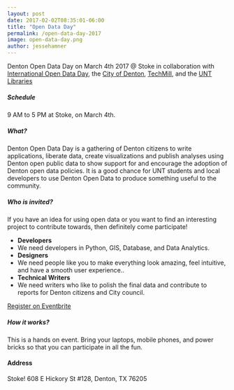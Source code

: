 ```yaml
---
layout: post
date: 2017-02-02T08:35:01-06:00
title: "Open Data Day"
permalink: /open-data-day-2017
image: open-data-day.png
author: jessehamner
---
```

Denton Open Data Day on March 4th 2017 @ Stoke in collaboration with [International Open Data Day](http://opendataday.org/), the [City of Denton](https://www.cityofdenton.com/), [TechMill](https://techmill.co/), and the [UNT Libraries](http://www.library.unt.edu)

##### Schedule
9 AM to 5 PM at Stoke, on March 4th.

##### What?
Denton Open Data Day is a gathering of Denton citizens to write applications, liberate data, create visualizations and publish analyses using Denton open public data to show support for and encourage the adoption of Denton open data policies. It is a good chance for UNT students and local developers to use Denton Open Data to produce something useful to the community. 

##### Who is invited?
If you have an idea for using open data or you want to find an interesting project to contribute towards, then definitely come participate! 

- **Developers** 
- We need developers in Python, GIS, Database, and Data Analytics. 
- **Designers**
- We need people like you to make everything look amazing, feel intuitive, and have a smooth user experience..
- **Technical Writers**
- We need writers who like to polish the final data and contribute to reports for Denton citizens and City council.


<a class="btn btn-default btn-lg btn-block" href="https://www.meetup.com/TechmillDenton/events/237405554/">Register on Eventbrite</a>


##### How it works?
This is a hands on event. Bring your laptops, mobile phones, and power bricks so that you can participate in all the fun.

#### Address
Stoke! 608 E Hickory St #128, Denton, TX 76205


